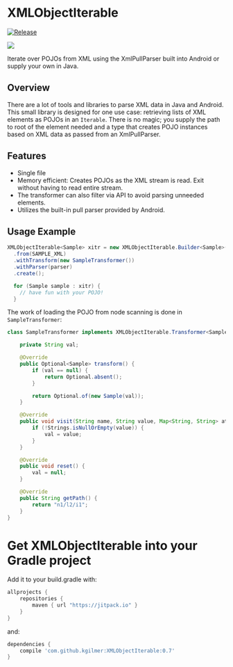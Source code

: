 # XMLObjectIterable

[![Release](https://jitpack.io/v/kgilmer/XMLObjectIterable.svg)](https://jitpack.io/#kggilmer/XMLObjectIterable)

<a href="http://www.methodscount.com/?lib=com.github.kgilmer%3AXMLObjectIterable%3A0.5"><img src="https://img.shields.io/badge/Methods and size-core: 75 | deps: 15076 | 11 KB-e91e63.svg"></img></a>

Iterate over POJOs from XML using the XmlPullParser built into Android or supply your own in Java.

## Overview ##

There are a lot of tools and libraries to parse XML data in Java and Android.  This small library is designed for one use case: retrieving lists of XML elements as POJOs in an `Iterable`.  There is no magic; you supply the path to root of the element needed and a type that creates POJO instances based on XML data as passed from an XmlPullParser.

## Features ##
- Single file
- Memory efficient: Creates POJOs as the XML stream is read. Exit without having to read entire stream.
- The transformer can also filter via API to avoid parsing unneeded elements.
- Utilizes the built-in pull parser provided by Android.

## Usage Example ##
```java
XMLObjectIterable<Sample> xitr = new XMLObjectIterable.Builder<Sample>()
  .from(SAMPLE_XML)
  .withTransform(new SampleTransformer())
  .withParser(parser)
  .create();

  for (Sample sample : xitr) {
    // have fun with your POJO!
  }
```

The work of loading the POJO from node scanning is done in `SampleTransformer`:
```java
class SampleTransformer implements XMLObjectIterable.Transformer<Sample> {

    private String val;

    @Override
    public Optional<Sample> transform() {
        if (val == null) {
            return Optional.absent();
        }

        return Optional.of(new Sample(val));
    }

    @Override
    public void visit(String name, String value, Map<String, String> attribs) {
        if (!Strings.isNullOrEmpty(value)) {
            val = value;
        }
    }

    @Override
    public void reset() {
        val = null;
    }

    @Override
    public String getPath() {
        return "n1/l2/i1";
    }
}
```

# Get XMLObjectIterable into your Gradle project

Add it to your build.gradle with:
```gradle
allprojects {
    repositories {
        maven { url "https://jitpack.io" }
    }
}
```
and:

```gradle
dependencies {
    compile 'com.github.kgilmer:XMLObjectIterable:0.7'
}
```
